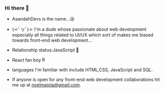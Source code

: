 ### Hi there 👋
- AsandahDevs is the name...😜
- (☞ﾟヮﾟ)☞ I'm a dude whose passionate about web development especially all things related to UI/UX which sort of makes me biased towards front-end web development...
- Relationship status:JavaScript 🤕
-  React fan boy <img width="15" alt="React logo" src="https://user-images.githubusercontent.com/89397749/174078402-8b0cc0bf-87e9-485a-a988-c2c97b7450fb.png">

- languages I'm familiar with include HTML,CSS, JavaScript and SQL.
- If anyone is open for any front-end web development collaborations hit me up at noelmajola@gmail.com.


<!--
**AsandaTheCurious/AsandaTheCurious** is a ✨ _special_ ✨ repository because its `README.md` (this file) appears on your GitHub profile.


